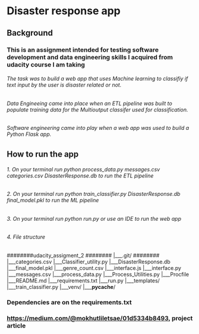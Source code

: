# Disaster response app

## Background 

### This is an assignment intended for testing software development and data engineering skills I acquired from udacity course I am taking

###### The task was to build a web app that uses Machine learning to classifiy if text input by the user is disaster related or not. 
###### Data Engineeing came into place when an ETL pipeline was built to populate training data for the Multioutput classifer used for classification. 
###### Software engineering came into play when a web app was used to build a Python Flask app.

## How to run the app
###### 1. On your terminal run python process_data.py messages.csv categories.csv DisasterResponse.db to run the ETL pipeline
###### 2. On your terminal run python train_classifier.py DisasterResponse.db final_model.pkl to run the ML pipeline
###### 3. On your terminal run python run.py or use an IDE to run the web app
###### 4. File structure

########udacity_assigment_2
########      |___.git/
########      |___categories.csv
      |___Classifier_utility.py
      |___DisasterResponse.db
      |___final_model.pkl
      |___genre_count.csv
      |___interface.js
      |___interface.py
      |___messages.csv
      |___process_data.py
      |___Process_Utilities.py
      |___Procfile
      |___README.md
      |___requirements.txt
      |___run.py
      |___templates/
      |___train_classifier.py
      |___venv/
      |_____pycache__/

### Dependencies are on the requirements.txt
### https://medium.com/@mokhutliletsae/01d5334b8493, project article
